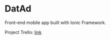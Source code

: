 # DatAd

Front-end mobile app built with Ionic Framework.

Project Trello: [link](https://trello.com/b/s05hYDbo/datad)
